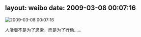 layout: weibo
date: 2009-03-08 00:07:16
---
<meta name="referrer" content="no-referrer" />

<img src="/images/renren.ico" style="float: left;"/>2009-03-08 00:07:16

人活着不是为了思索，而是为了行动……

